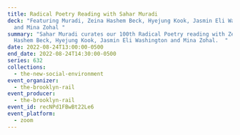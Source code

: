 ```yaml
---
title: Radical Poetry Reading with Sahar Muradi
deck: "Featuring Muradi, Zeina Hashem Beck, Hyejung Kook, Jasmin Eli Washington
  and Mina Zohal "
summary: "Sahar Muradi curates our 100th Radical Poetry reading with Zeina
  Hashem Beck, Hyejung Kook, Jasmin Eli Washington and Mina Zohal.  "
date: 2022-08-24T13:00:00-0500
end_date: 2022-08-24T14:30:00-0500
series: 632
collections:
  - the-new-social-environment
event_organizer:
  - the-brooklyn-rail
event_producer:
  - the-brooklyn-rail
event_id: recNPd1FBwBt22Le6
event_platform:
  - zoom
---
```

